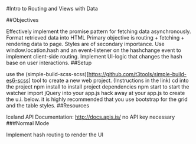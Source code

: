 #Intro to Routing and Views with Data

##Objectives

Effectively implement the promise pattern for fetching data asynchronously.
Format retrieved data into HTML
Primary objective is routing + fetching + rendering data to page. Styles are of secondary importance.
Use window.location.hash and an event-listener on the hashchange event to implement client-side routing.
Implement UI-logic that changes the hash base on user interactions.
##Setup

use the (simple-build-scss-scss)[https://github.com/t3tools/simple-build-es6-scss] tool to create a new web project. (Instructions in the link)
cd into the project
npm install to install project dependencies
npm start to start the watcher
import jQuery into your app.js
hack away at your app.js to create the u.i. below.
it is highly recommended that you use bootstrap for the grid and the table styles.
##Resources

Iceland API Documentation: http://docs.apis.is/
no API key necessary
###Normal Mode

Implement hash routing to render the UI



  
